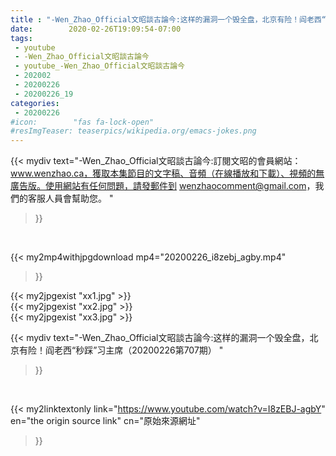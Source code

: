```yaml
---
title : "-Wen_Zhao_Official文昭談古論今:这样的漏洞一个毁全盘，北京有险！阎老西“秒踩”习主席（20200226第707期） "
date:        2020-02-26T19:09:54-07:00
tags:
 - youtube
 - -Wen_Zhao_Official文昭談古論今
 - youtube_-Wen_Zhao_Official文昭談古論今
 - 202002
 - 20200226
 - 20200226_19
categories:
 - 20200226
#icon:        "fas fa-lock-open"
#resImgTeaser: teaserpics/wikipedia.org/emacs-jokes.png
---
```


{{< mydiv text="-Wen_Zhao_Official文昭談古論今:訂閱文昭的會員網站：www.wenzhao.ca，獲取本集節目的文字稿、音頻（在線播放和下載）、視頻的無廣告版。使用網站有任何問題，請發郵件到 wenzhaocomment@gmail.com，我們的客服人員會幫助您。 "
>}}
<br>


{{< my2mp4withjpgdownload mp4="20200226_i8zebj_agby.mp4"
>}}

{{< my2jpgexist "xx1.jpg" >}}<br>
{{< my2jpgexist "xx2.jpg" >}}<br>
{{< my2jpgexist "xx3.jpg" >}}<br>



{{< mydiv text="-Wen_Zhao_Official文昭談古論今:这样的漏洞一个毁全盘，北京有险！阎老西“秒踩”习主席（20200226第707期） "
>}}
<br>

{{< my2linktextonly link="https://www.youtube.com/watch?v=I8zEBJ-agbY"
en="the origin source link" cn="原始來源網址"
>}}


<br>


